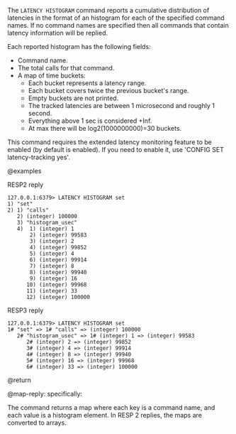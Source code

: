 The `LATENCY HISTOGRAM` command reports a cumulative distribution of latencies in the format of an histogram for each of the specified command names. 
If no command names are specified then all commands that contain latency information will be replied.

Each reported histogram has the following fields:

* Command name.
* The total calls for that command.
* A map of time buckets:
  * Each bucket represents a latency range.
  * Each bucket covers twice the previous bucket's range.
  * Empty buckets are not printed.
  * The tracked latencies are between 1 microsecond and roughly 1 second.
  * Everything above 1 sec is considered +Inf.
  * At max there will be log2(1000000000)=30 buckets.

This command requires the extended latency monitoring feature to be enabled (by default is enabled).
If you need to enable it, use 'CONFIG SET latency-tracking yes'.

@examples

RESP2 reply
```
127.0.0.1:6379> LATENCY HISTOGRAM set
1) "set"
2) 1) "calls"
   2) (integer) 100000
   3) "histogram_usec"
   4)  1) (integer) 1
       2) (integer) 99583
       3) (integer) 2
       4) (integer) 99852
       5) (integer) 4
       6) (integer) 99914
       7) (integer) 8
       8) (integer) 99940
       9) (integer) 16
      10) (integer) 99968
      11) (integer) 33
      12) (integer) 100000
```

RESP3 reply
```
127.0.0.1:6379> LATENCY HISTOGRAM set
1# "set" => 1# "calls" => (integer) 100000
   2# "histogram_usec" => 1# (integer) 1 => (integer) 99583
      2# (integer) 2 => (integer) 99852
      3# (integer) 4 => (integer) 99914
      4# (integer) 8 => (integer) 99940
      5# (integer) 16 => (integer) 99968
      6# (integer) 33 => (integer) 100000
```

@return

@map-reply: specifically:

The command returns a map where each key is a command name, and each value is a histogram element.
In RESP 2 replies, the maps are converted to arrays.
